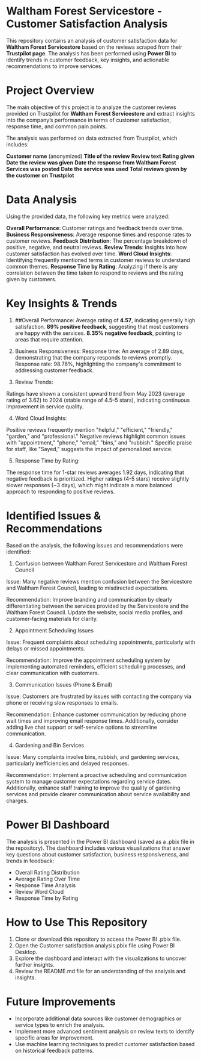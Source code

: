 # Waltham Forest Servicestore - Customer Satisfaction Analysis
This repository contains an analysis of customer satisfaction data for **Waltham Forest Servicestore** based on the reviews scraped from their **Trustpilot page**. The analysis has been performed using **Power BI** to identify trends in customer feedback, key insights, and actionable recommendations to improve services.

# Project Overview
The main objective of this project is to analyze the customer reviews provided on Trustpilot for **Waltham Forest Servicestore** and extract insights into the company’s performance in terms of customer satisfaction, response time, and common pain points.

The analysis was performed on data extracted from Trustpilot, which includes:

**Customer name** (anonymized)
**Title of the review**
**Review text**
**Rating given**
**Date the review was given**
**Date the response from Waltham Forest Services was posted**
**Date the service was used**
**Total reviews given by the customer on Trustpilot**

# Data Analysis

Using the provided data, the following key metrics were analyzed:

**Overall Performance**: Customer ratings and feedback trends over time.
**Business Responsiveness**: Average response times and response rates to customer reviews.
**Feedback Distribution**: The percentage breakdown of positive, negative, and neutral reviews.
**Review Trends**: Insights into how customer satisfaction has evolved over time.
**Word Cloud Insights**: Identifying frequently mentioned terms in customer reviews to understand common themes.
**Response Time by Rating**: Analyzing if there is any correlation between the time taken to respond to reviews and the rating given by customers.

# Key Insights & Trends

1) ##Overall Performance:
Average rating of **4.57**, indicating generally high satisfaction.
**89% positive feedback**, suggesting that most customers are happy with the services.
**8.35% negative feedback**, pointing to areas that require attention.

2) Business Responsiveness:
Response time: An average of 2.89 days, demonstrating that the company responds to reviews promptly.
Response rate: 98.78%, highlighting the company's commitment to addressing customer feedback.

3) Review Trends:

Ratings have shown a consistent upward trend from May 2023 (average rating of 3.62) to 2024 (stable range of 4.5–5 stars), indicating continuous improvement in service quality.

4) Word Cloud Insights:

Positive reviews frequently mention "helpful," "efficient," "friendly," "garden," and "professional."
Negative reviews highlight common issues with "appointment," "phone," "email," "bins," and "rubbish."
Specific praise for staff, like "Sayed," suggests the impact of personalized service.

5) Response Time by Rating:

The response time for 1-star reviews averages 1.92 days, indicating that negative feedback is prioritized.
Higher ratings (4-5 stars) receive slightly slower responses (~3 days), which might indicate a more balanced approach to responding to positive reviews.

# Identified Issues & Recommendations

Based on the analysis, the following issues and recommendations were identified:

1. Confusion between Waltham Forest Servicestore and Waltham Forest Council

Issue: Many negative reviews mention confusion between the Servicestore and Waltham Forest Council, leading to misdirected expectations.

Recommendation: Improve branding and communication by clearly differentiating between the services provided by the Servicestore and the Waltham Forest Council. Update the website, social media profiles, and customer-facing materials for clarity.

2. Appointment Scheduling Issues

Issue: Frequent complaints about scheduling appointments, particularly with delays or missed appointments.

Recommendation: Improve the appointment scheduling system by implementing automated reminders, efficient scheduling processes, and clear communication with customers.

3. Communication Issues (Phone & Email)
   
Issue: Customers are frustrated by issues with contacting the company via phone or receiving slow responses to emails.

Recommendation: Enhance customer communication by reducing phone wait times and improving email response times. Additionally, consider adding live chat support or self-service options to streamline communication.

4. Gardening and Bin Services
   
Issue: Many complaints involve bins, rubbish, and gardening services, particularly inefficiencies and delayed responses.

Recommendation: Implement a proactive scheduling and communication system to manage customer expectations regarding service dates. Additionally, enhance staff training to improve the quality of gardening services and provide clearer communication about service availability and charges.

# Power BI Dashboard

The analysis is presented in the Power BI dashboard (saved as a .pbix file in the repository). The dashboard includes various visualizations that answer key questions about customer satisfaction, business responsiveness, and trends in feedback:

* Overall Rating Distribution
* Average Rating Over Time
* Response Time Analysis
* Review Word Cloud
* Response Time by Rating

# How to Use This Repository

1) Clone or download this repository to access the Power BI .pbix file.
2) Open the Customer satisfaction analysis.pbix file using Power BI Desktop.
3) Explore the dashboard and interact with the visualizations to uncover further insights.
4) Review the README.md file for an understanding of the analysis and insights.

# Future Improvements
* Incorporate additional data sources like customer demographics or service types to enrich the analysis.
* Implement more advanced sentiment analysis on review texts to identify specific areas for improvement.
* Use machine learning techniques to predict customer satisfaction based on historical feedback patterns.

